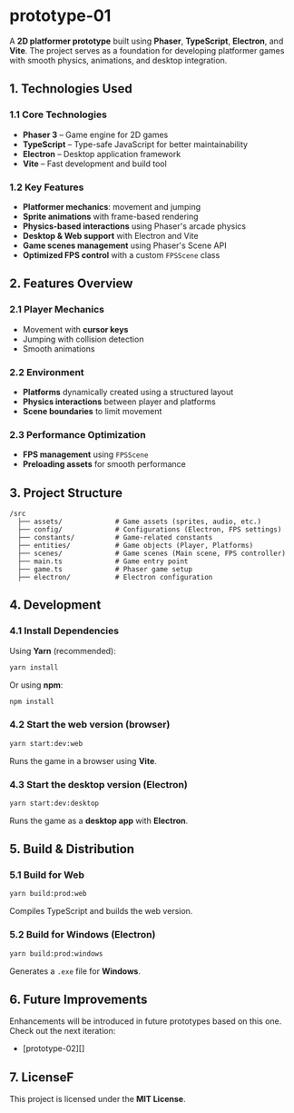 # **prototype-01**  

A **2D platformer prototype** built using **Phaser**, **TypeScript**, **Electron**, and **Vite**. The project serves as a foundation for developing platformer games with smooth physics, animations, and desktop integration.  


## **1. Technologies Used**  

### **1.1 Core Technologies**  
- **Phaser 3** – Game engine for 2D games  
- **TypeScript** – Type-safe JavaScript for better maintainability  
- **Electron** – Desktop application framework  
- **Vite** – Fast development and build tool  

### **1.2 Key Features**  
- **Platformer mechanics**: movement and jumping  
- **Sprite animations** with frame-based rendering  
- **Physics-based interactions** using Phaser's arcade physics  
- **Desktop & Web support** with Electron and Vite  
- **Game scenes management** using Phaser's Scene API  
- **Optimized FPS control** with a custom `FPSScene` class  


## **2. Features Overview**  

### **2.1 Player Mechanics**  
- Movement with **cursor keys**  
- Jumping with collision detection  
- Smooth animations  

### **2.2 Environment**  
- **Platforms** dynamically created using a structured layout  
- **Physics interactions** between player and platforms  
- **Scene boundaries** to limit movement  

### **2.3 Performance Optimization**  
- **FPS management** using `FPSScene`  
- **Preloading assets** for smooth performance  


## **3. Project Structure**  

```plaintext
/src
  ├── assets/             # Game assets (sprites, audio, etc.)
  ├── config/             # Configurations (Electron, FPS settings)
  ├── constants/          # Game-related constants
  ├── entities/           # Game objects (Player, Platforms)
  ├── scenes/             # Game scenes (Main scene, FPS controller)
  ├── main.ts             # Game entry point
  ├── game.ts             # Phaser game setup
  ├── electron/           # Electron configuration
```


## **4. Development**  

### **4.1 Install Dependencies**  
Using **Yarn** (recommended):  
```sh
yarn install
```
Or using **npm**:  
```sh
npm install
```

### **4.2 Start the web version (browser)**
```sh
yarn start:dev:web
```
Runs the game in a browser using **Vite**.

### **4.3 Start the desktop version (Electron)**
```sh
yarn start:dev:desktop
```
Runs the game as a **desktop app** with **Electron**.


## **5. Build & Distribution**  

### **5.1 Build for Web**
```sh
yarn build:prod:web
```
Compiles TypeScript and builds the web version.

### **5.2 Build for Windows (Electron)**
```sh
yarn build:prod:windows
```
Generates a `.exe` file for **Windows**.

## **6. Future Improvements**  
Enhancements will be introduced in future prototypes based on this one. Check out the next iteration:
- [prototype-02][]


## **7. License**F  
This project is licensed under the **MIT License**.  
